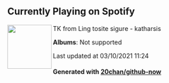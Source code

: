 ## Currently Playing on Spotify

[<img align="left" width="100" src="https://i.scdn.co/image/ab67616d0000b27383a0a177ac01d893a9fe1e0f">](https://open.spotify.com/album/0OcqDsoSjPhHNydrdRRJJM)

TK from Ling tosite sigure - katharsis

**Albums**: Not supported

Last updated at 03/10/2021 11:24

#### Generated with [20chan/github-now](https://github.com/20chan/github-now)


<!--
**20chan/20chan** is a ✨ _special_ ✨ repository because its `README.md` (this file) appears on your GitHub profile.

Here are some ideas to get you started:

- 🔭 I’m currently working on ...
- 🌱 I’m currently learning ...
- 👯 I’m looking to collaborate on ...
- 🤔 I’m looking for help with ...
- 💬 Ask me about ...
- 📫 How to reach me: ...
- 😄 Pronouns: ...
- ⚡ Fun fact: ...
-->
